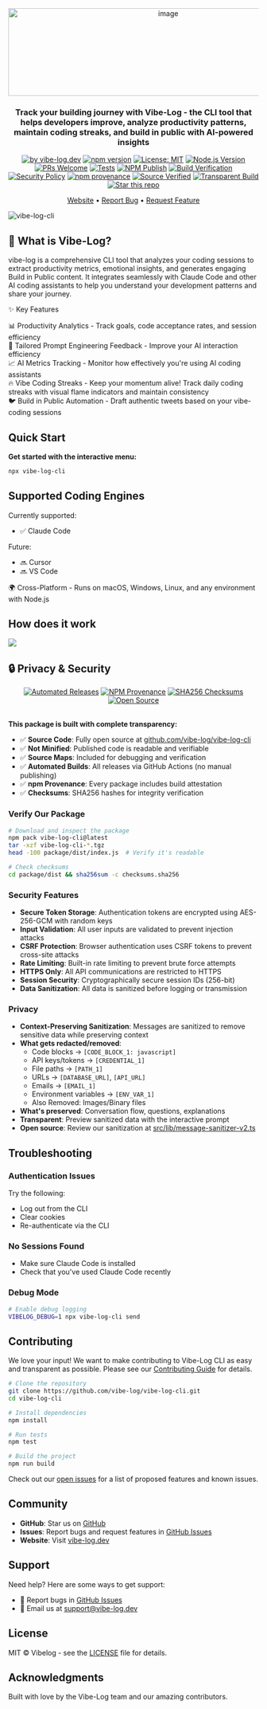 
<div align="center">

<img width="628" height="176" alt="image" src="https://github.com/user-attachments/assets/1e468c1f-8228-46ad-a441-1b0926edfbc9" />

<p></p>
<h3> Track your building journey with Vibe-Log - the CLI tool that helps developers improve, analyze productivity patterns,  maintain coding streaks, and build in public with AI-powered insights </h3>
<p></p>

<a href="https://vibe-log.dev">
  <img src="https://img.shields.io/badge/by-vibe--log.dev-16A34A" alt="by vibe-log.dev"></a>
  <a href="https://www.npmjs.com/package/vibe-log-cli"><img src="https://img.shields.io/npm/v/vibe-log-cli.svg" alt="npm version"></a>
  <a href="https://opensource.org/licenses/MIT"><img src="https://img.shields.io/badge/License-MIT-yellow.svg" alt="License: MIT"></a>
  <a href="https://nodejs.org"><img src="https://img.shields.io/node/v/vibe-log-cli.svg" alt="Node.js Version"></a>
  <a href="CONTRIBUTING.md"><img src="https://img.shields.io/badge/PRs-welcome-brightgreen.svg" alt="PRs Welcome"></a>
<a href="https://github.com/vibe-log/vibe-log-cli/actions/workflows/tests.yml"><img src="https://github.com/vibe-log/vibe-log-cli/actions/workflows/tests.yml/badge.svg" alt="Tests"></a>
<a href="https://github.com/vibe-log/vibe-log-cli/actions/workflows/npm-publish.yml"><img src="https://github.com/vibe-log/vibe-log-cli/actions/workflows/npm-publish.yml/badge.svg" alt="NPM Publish"></a>
<a href="https://github.com/vibe-log/vibe-log-cli/actions/workflows/build-verification.yml"><img src="https://github.com/vibe-log/vibe-log-cli/actions/workflows/build-verification.yml/badge.svg" alt="Build Verification"></a>
<a href="SECURITY.md"><img src="https://img.shields.io/badge/Security-Policy-blue.svg" alt="Security Policy"></a>
<a href="https://www.npmjs.com/package/vibe-log-cli"><img src="https://img.shields.io/badge/npm-provenance-green" alt="npm provenance"></a>
<a href="https://github.com/vibe-log/vibe-log-cli"><img src="https://img.shields.io/badge/source-verified-brightgreen" alt="Source Verified"></a>
<a href="#-security--transparency"><img src="https://img.shields.io/badge/build-transparent-blue" alt="Transparent Build"></a>
  <a href="https://github.com/vibe-log/vibe-log-cli">
  <img src="https://img.shields.io/badge/⭐_Star-this_repo-22C55E?labelColor=000000" alt="Star this repo">
</a>  
</p>

[Website](https://vibe-log.dev) • [Report Bug](https://github.com/vibe-log/vibe-log-cli/issues) • [Request Feature](https://github.com/vibe-log/vibe-log-cli/issues)
</div>

![vibe-log-cli](https://github.com/user-attachments/assets/d72bebde-f90d-432f-92dd-6f7f0e4ec480)

<dib align=left> <h2>🎯 What is Vibe-Log?</h2>
<p></p>
vibe-log is a comprehensive CLI tool that analyzes your coding sessions to extract productivity metrics, emotional insights, and generates engaging Build in Public content. It integrates seamlessly with Claude Code and other AI coding assistants to help you understand your development patterns and share your journey.<p></p>
✨ Key Features

📊 Productivity Analytics - Track goals, code acceptance rates, and session efficiency<br>
📝 Tailored Prompt Engineering Feedback - Improve your AI interaction efficiency<br>
📈 AI Metrics Tracking - Monitor how effectively you're using AI coding assistants<br>
🔥 Vibe Coding Streaks - Keep your momentum alive! Track daily coding streaks with visual flame indicators and maintain consistency<br>
🐦 Build in Public Automation - Draft authentic tweets based on your vibe-coding sessions<br>

## Quick Start

**Get started with the interactive menu:**
   ```bash
   npx vibe-log-cli
   ```
## Supported Coding Engines 

Currently supported:
- ✅ Claude Code

Future:
- 🔜 Cursor
- 🔜 VS Code

🌍 Cross-Platform - Runs on macOS, Windows, Linux, and any environment with Node.js

## How does it work 

[![](https://mermaid.ink/img/pako:eNp1VM2O0zAQfhXLBwRS26XpD0u1VEJdwSJSLdqFA6R7cJNpEza1I9tpCW2RkDhxQVo4cADtFfEESLwNLwCPwNhuum1ZUlXJ2N98882PPaehiIB26CgVszBmUhP_ZMCJfVQ-HEuWxeQUdJ6RYEAfgtYJH5NC5JL0UpZHQHpIgAilEsHJIdOMnACLigE9K3nMc6qR-2aAYOM_S3R8MJR73Q2Os1ukWu0iUEgIVuvKGIpoYcFv9mqhXd_LpHgJoVY7IRDsOCDF3cC9iHLalOXQgjDO0uI1bPs6qHHug45FND8FHpFpwpabMLdnYIv7uRYTppNwQY6EOFfBn8vvX8uaxGbFxmMIq6qCh2f_4ekznrN0QdwbWT6-JT30V0DKLC3RjXUeW0w2ttX9RCZTFhbI8OmCHAy7xxlwcoqNCqHcIz4rQB7sDbuW8gQmYorlNSNADH8oYRXtMUCmiOBpQTKmNcidsE7tZtxyF8s24KVRxjU4TCoJYb7KLRazsq2rfpD7j4wSMx5lpssrpvUs9lKRR2YWf31--_vHh5XdxxR2Jq5XD55lqWDRVQZOh4eDIacgCf6TURJiEwXfdvUcshGgJitPJdv59xoO0TQNe49jr-KhYDI6u7YMa_G-CLFqKP7P5cXPlXWNdL8e4HkpiBiN0oSDrdLznSPnkvG9wLGUKi02V7aK-bDKxsB3jonvkvMbRvo7cvS07xMJmZD6evGub-Teve7imBs5C1fznf1qDYf52AleuNQ2OGyTTNgTUHmqg19fvpkZ9YFJTmYxTipeKW4Qh6D0ekSfShaek2SCR2EKE5OLXX6Q8OjfwXSVuIpCK3Qsk4h2tMyhQicgJ8yYdG48BlTHSDmgHfyMmDwf0AFfok_G-AshJqWbFPk4pp0RSxVaeRYxDYcJw4ZO1qsSKwayJ3KuaWe_aTloZ05f0U71jteqte806_ttr9G63Wg1KrSgHa_VrOFS62673vL2vWbbW1boaxu2XvMQ1sRfvd5ues1Wu0IhSvB267u72l7Zy7_q_NkZ?type=png)](https://mermaid.live/edit#pako:eNp1VM2O0zAQfhXLBwRS26XpD0u1VEJdwSJSLdqFA6R7cJNpEza1I9tpCW2RkDhxQVo4cADtFfEESLwNLwCPwNhuum1ZUlXJ2N98882PPaehiIB26CgVszBmUhP_ZMCJfVQ-HEuWxeQUdJ6RYEAfgtYJH5NC5JL0UpZHQHpIgAilEsHJIdOMnACLigE9K3nMc6qR-2aAYOM_S3R8MJR73Q2Os1ukWu0iUEgIVuvKGIpoYcFv9mqhXd_LpHgJoVY7IRDsOCDF3cC9iHLalOXQgjDO0uI1bPs6qHHug45FND8FHpFpwpabMLdnYIv7uRYTppNwQY6EOFfBn8vvX8uaxGbFxmMIq6qCh2f_4ekznrN0QdwbWT6-JT30V0DKLC3RjXUeW0w2ttX9RCZTFhbI8OmCHAy7xxlwcoqNCqHcIz4rQB7sDbuW8gQmYorlNSNADH8oYRXtMUCmiOBpQTKmNcidsE7tZtxyF8s24KVRxjU4TCoJYb7KLRazsq2rfpD7j4wSMx5lpssrpvUs9lKRR2YWf31--_vHh5XdxxR2Jq5XD55lqWDRVQZOh4eDIacgCf6TURJiEwXfdvUcshGgJitPJdv59xoO0TQNe49jr-KhYDI6u7YMa_G-CLFqKP7P5cXPlXWNdL8e4HkpiBiN0oSDrdLznSPnkvG9wLGUKi02V7aK-bDKxsB3jonvkvMbRvo7cvS07xMJmZD6evGub-Teve7imBs5C1fznf1qDYf52AleuNQ2OGyTTNgTUHmqg19fvpkZ9YFJTmYxTipeKW4Qh6D0ekSfShaek2SCR2EKE5OLXX6Q8OjfwXSVuIpCK3Qsk4h2tMyhQicgJ8yYdG48BlTHSDmgHfyMmDwf0AFfok_G-AshJqWbFPk4pp0RSxVaeRYxDYcJw4ZO1qsSKwayJ3KuaWe_aTloZ05f0U71jteqte806_ttr9G63Wg1KrSgHa_VrOFS62673vL2vWbbW1boaxu2XvMQ1sRfvd5ues1Wu0IhSvB267u72l7Zy7_q_NkZ)

## 🔒 Privacy & Security

<div align="center">
<a href="https://github.com/vibe-log/vibe-log-cli/actions/workflows/npm-publish.yml"><img src="https://img.shields.io/badge/Automated-Releases-success?logo=githubactions" alt="Automated Releases"></a>
<a href="https://www.npmjs.com/package/vibe-log-cli"><img src="https://img.shields.io/badge/NPM-Provenance-green?logo=npm" alt="NPM Provenance"></a>
<a href="#verify-our-package"><img src="https://img.shields.io/badge/SHA256-Checksums-blue?logo=shield" alt="SHA256 Checksums"></a>
<a href="https://github.com/vibe-log/vibe-log-cli"><img src="https://img.shields.io/badge/Open-Source-orange?logo=github" alt="Open Source"></a>
</div>

<br>

**This package is built with complete transparency:**

- ✅ **Source Code**: Fully open source at [github.com/vibe-log/vibe-log-cli](https://github.com/vibe-log/vibe-log-cli)
- ✅ **Not Minified**: Published code is readable and verifiable
- ✅ **Source Maps**: Included for debugging and verification
- ✅ **Automated Builds**: All releases via GitHub Actions (no manual publishing)
- ✅ **npm Provenance**: Every package includes build attestation
- ✅ **Checksums**: SHA256 hashes for integrity verification

### Verify Our Package

```bash
# Download and inspect the package
npm pack vibe-log-cli@latest
tar -xzf vibe-log-cli-*.tgz
head -100 package/dist/index.js  # Verify it's readable

# Check checksums
cd package/dist && sha256sum -c checksums.sha256
```

### Security Features
- **Secure Token Storage**: Authentication tokens are encrypted using AES-256-GCM with random keys
- **Input Validation**: All user inputs are validated to prevent injection attacks
- **CSRF Protection**: Browser authentication uses CSRF tokens to prevent cross-site attacks
- **Rate Limiting**: Built-in rate limiting to prevent brute force attempts
- **HTTPS Only**: All API communications are restricted to HTTPS
- **Session Security**: Cryptographically secure session IDs (256-bit)
- **Data Sanitization**: All data is sanitized before logging or transmission

### Privacy
- **Context-Preserving Sanitization**: Messages are sanitized to remove sensitive data while preserving context
- **What gets redacted/removed**:
  - Code blocks → `[CODE_BLOCK_1: javascript]`
  - API keys/tokens → `[CREDENTIAL_1]`
  - File paths → `[PATH_1]`
  - URLs → `[DATABASE_URL]`, `[API_URL]`
  - Emails → `[EMAIL_1]`
  - Environment variables → `[ENV_VAR_1]`
  - Also Removed: Images/Binary files 
- **What's preserved**: Conversation flow, questions, explanations
- **Transparent**: Preview sanitized data with the interactive prompt
- **Open source**: Review our sanitization at [src/lib/message-sanitizer-v2.ts](src/lib/message-sanitizer-v2.ts)

## Troubleshooting

### Authentication Issues
Try the following: 
- Log out from the CLI
- Clear cookies
- Re-authenticate via the CLI 

### No Sessions Found
- Make sure Claude Code is installed
- Check that you've used Claude Code recently


### Debug Mode
```bash
# Enable debug logging
VIBELOG_DEBUG=1 npx vibe-log-cli send
```

## Contributing

We love your input! We want to make contributing to Vibe-Log CLI as easy and transparent as possible. Please see our [Contributing Guide](CONTRIBUTING.md) for details.

```bash
# Clone the repository
git clone https://github.com/vibe-log/vibe-log-cli.git
cd vibe-log-cli

# Install dependencies
npm install

# Run tests
npm test

# Build the project
npm run build
```

Check out our [open issues](https://github.com/vibe-log/vibe-log-cli/issues) for a list of proposed features and known issues.

## Community

- **GitHub**: Star us on [GitHub](https://github.com/vibe-log/vibe-log-cli)
- **Issues**: Report bugs and request features in [GitHub Issues](https://github.com/vibe-log/vibe-log-cli/issues)
- **Website**: Visit [vibe-log.dev](https://vibe-log.dev)

## Support

Need help? Here are some ways to get support:
- 🐛 Report bugs in [GitHub Issues](https://github.com/vibe-log/vibe-log-cli/issues)
- 📧 Email us at support@vibe-log.dev

## License

MIT © Vibelog - see the [LICENSE](LICENSE) file for details.

## Acknowledgments

Built with love by the Vibe-Log team and our amazing contributors.
